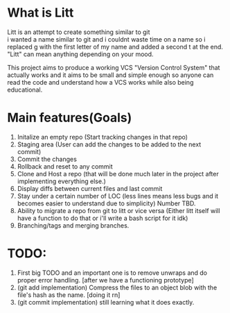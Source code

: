 # What is Litt
Litt is an attempt to create something similar to git<br>i wanted a name similar to git and i couldnt waste time on a name so i replaced g with the first letter of my name and added a second t at the end.<br>
"Litt" can mean anything depending on your mood.

This project aims to produce a working VCS "Version Control System" that actually works and it aims to be small and simple enough so anyone can read the code and understand how a VCS works while also being educational.

# Main features(Goals)
1. Initalize an empty repo (Start tracking changes in that repo)
2. Staging area (User can add the changes to be added to the next commit)
3. Commit the changes
4. Rollback and reset to any commit
5. Clone and Host a repo (that will be done much later in the project after implementing everything else.)
6. Display diffs between current files and last commit
7. Stay under a certain number of LOC (less lines means less bugs and it becomes easier to understand due to simplicity) Number TBD.
8. Ability to migrate a repo from git to litt or vice versa (Either litt itself will have a function to do that or i'll write a bash script for it idk)
9. Branching/tags and merging branches.


# TODO:
1. First big TODO and an important one is to remove unwraps and do proper error handling. [after we have a functioning prototype]
2. (git add implementation) Compress the files to an object blob with the file's hash as the name. [doing it rn]
3. (git commit implementation) still learning what it does exactly.
